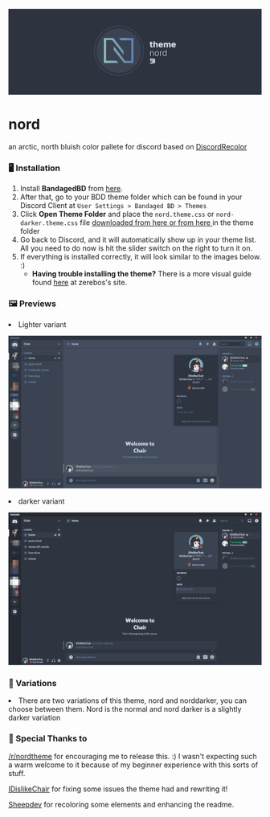 <p align="center"><img src="https://raw.githubusercontent.com/izutsumi/nordDiscord/main/img/theme-banner.png" width="600px"></p>

# nord
<p>an arctic, north bluish color pallete for discord based on <a href="https://github.com/mwittrien/BetterDiscordAddons/tree/master/Themes/DiscordRecolor">DiscordRecolor</a>

<h3>🖥️ Installation</h3>
<ol>
  <li>Install <b>BandagedBD</b> from <a href="https://github.com/rauenzi/BetterDiscordApp">here</a>.</li>
  <li>After that, go to your BDD theme folder which can be found in your Discord Client at <code>User Settings > Bandaged BD > Themes</code></li>
  <li>Click <b>Open Theme Folder</b> and place the <code>nord.theme.css</code> or <code>nord-darker.theme.css</code> file <a href="https://github.com/izutsumi/nordDiscord/releases">downloaded from here or <a href="https://betterdiscord.net/ghdl?id=3508"> from here </a> in the theme folder</li>
  <li>Go back to Discord, and it will automatically show up in your theme list. All you need to do now is hit the slider switch on the right to turn it on.</li>
  <li>If everything is installed correctly, it will look similar to the images below. :) <ul><li><b>Having trouble installing the theme?</b> There is a more visual guide found <a href="https://bd.zerebos.com/#install-theme-win">here</a> at zerebos's site.</li></ul></li>
</ol>

<h3>🖼️ Previews</h3>
<li>Lighter variant</li>

<p align="center"><img src="https://raw.githubusercontent.com/izutsumi/nordDiscord/main/img/preview-light.png" width="600px"></p>

<li>darker variant</li>

<p align="center"><img src="https://raw.githubusercontent.com/izutsumi/nordDiscord/main/img/preview-dark.png" width="600px"></p>


<h3>🌟 Variations</h3>
<li>There are two variations of this theme, nord and norddarker, you can choose between them. Nord is the normal and nord darker is a slightly darker variation</li>

<h3>💖 Special Thanks to</h3>
<p><a href="https://www.reddit.com/r/nordtheme/">/r/nordtheme</a> for encouraging me to release this. :) I wasn't expecting such a warm welcome to it because of my beginner experience with this sorts of stuff.</p>

<p><a href="https://github.com/IDislikeChair">IDislikeChair</a> for fixing some issues the theme had and rewriting it!</p>

<p><a href="https://github.com/sheeepdev">Sheepdev</a> for recoloring some elements and enhancing the readme.
